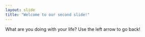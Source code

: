 ```yaml
---
layout: slide
title: "Welcome to our second slide!"
---
```

What are you doing with your life?
Use the left arrow to go back!
